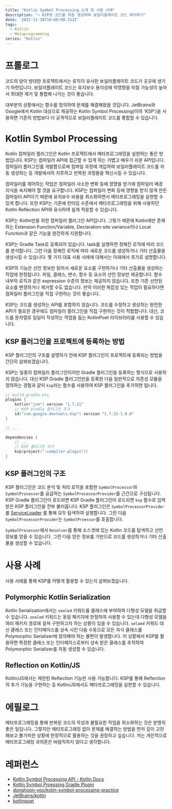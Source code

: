 ```yaml
---
title: "Kotlin Symbol Processing 소개 및 사용 사례"
description: "⚛️ KSP로 코드를 자동 생성하여 보일러플레이트 코드 제거하기"
date: '2022-11-10T10:00:00.322Z'
tags:
  - Kotlin
  - Metaprogramming
series: "Kotlin"
---
```


# 프롤로그

코드의 양이 방대한 프로젝트에서는 로직이 유사한 보일러플레이트 코드가 곳곳에 생기기 마련입니다.
보일러플레이트 코드는 유지보수 용이성에 악영향을 미칠 가능성이 높아서 최대한 제거 및 통합해 나가는 것이 좋습니다.

대부분의 상황에서는 함수를 정의하여 문제를 해결해왔을 것입니다. JetBrains와 Google에서 Kotlin 대상으로 제공하는
Kotlin Symbol Processing(이하 'KSP')을 사용하면 기존의 방법보다 더 공격적으로 보일러플레이트 코드를 통합할 수 있습니다.

# Kotlin Symbol Processing

Kotlin 컴파일러 플러그인은 Kotlin 프로젝트에서 메타프로그래밍을 실현하는 좋은 방법입니다. KSP는 컴파일러 API에 접근할 수 있게
하는 가볍고 배우기 쉬운 API입니다. 컴파일러 플러그인를 개발함으로써 컴파일 과정에 개입하여 보일러플레이트 코드를 자동 생성하는 등
개발에서의 지루하고 반복된 과정들을 혁신시킬 수 있습니다.

컴파일러를 제어하는 작업은 컴파일러 사소한 변화 등에 영향을 받기에 컴파일러 배경 지식을 숙지해야 할 것을 요구합니다.
KSP는 컴파일러 변화 등에 영향을 받지 않게 만든 컴파일러 API이기 때문에 유지보수 비용을 최소화하면서 메타프로그래밍을 실현할 수 있게 합니다.
또한 KSP는 기존에 런타임 수준에서 메타프로그래밍을 위해 사용하던 Kotlin Reflection API와 유사하여 쉽게 적응할 수 있습니다.

KSP는 Kotlin만을 위한 컴파일러 플러그인 API입니다. 그렇기 때문에 Kotlin에만 존재하는 Extension Function/Variable,
Declaration-site variance이나 Local Function과 같은 기능을 완전하게 지원합니다.

KSP는 Gradle Task로 등록되어 있습니다. task를 실행하면 정해진 로직에 따라 코드를 분석합니다. 그런 다음 정해진 로직에 따라
새로운 코드를 생성하거나 기타 산출물을 생성시킬 수 있습니다. 몇 가지 대표 사용 사례에 대해서는 아래에서 추가로 설명합니다.

KSP의 기능은 선언 정보만 읽어서 새로운 요소를 구현하거나 기타 산출물을 생성하는 작업에 한정됩니다. 파일, 클래스, 변수, 함수 등
요소의 선언 정보만 제공합니다. 함수 내부의 로직과 같은 expression 수준의 정보는 제공하지 않습니다. 또한 기존 선언된 요소를
변경하거나 제거할 수도 없습니다. 만약 이러한 복잡성 있는 작업이 필요하다면 컴파일러 플러그인을 직접 구현하는 것이 좋습니다.

KSP는 코드를 생성하는 API를 포함하지 않습니다. 코드를 수정하고 생성하는 완전한 API가 필요한 경우에도 컴파일러 플러그인을 직접
구현하는 것이 적합합니다. 대신, 코드를 문자열로 일일이 작성하는 작업을 돕는 KotlinPoet 라이브러리를 사용할 수 있습니다.

## KSP 플러그인을 프로젝트에 등록하는 방법

KSP 플러그인의 구조를 설명하기 전에 KSP 플러그인이 프로젝트에 등록되는 방법을 간단히 살펴보겠습니다.

KSP는 일종의 컴파일러 플러그인이지만 Gradle 플러그인을 등록하는 형식으로 사용하지 않습니다. 대신 KSP Gradle 플러그인만을 등록한 다음
일반적으로 의존성 모듈을 정의하는 경험과 같이 `ksp`라는 함수를 사용하여 KSP 플러그인을 추가하면 됩니다.

```kotlin
// build.gradle.kts
plugins {
    kotlin("jvm") version "1.7.21"
    // KSP Gradle 플러그인 추가
    id("com.google.devtools.ksp") version "1.7.21-1.0.8"
}

// ...

dependencies {
    // ...
    // KSP 플러그인 추가
    ksp(project(":compiler-plugin"))
}
```

## KSP 플러그인의 구조

KSP 플러그인은 코드 분석 및 처리 로직을 포함한 `SymbolProcessor`와 `SymbolProcessor`를 공급하는
`SymbolProcessorProvider`를 근간으로 구성됩니다. KSP Gradle 플러그인이 로드되면 KSP Gradle
플러그인이 로드되면 `ksp` 함수로 입력 받은 KSP 플러그인을 전부 불러옵니다. KSP 플러그인은
`SymbolProcessorProvider`를 [ServiceLoader](https://docs.oracle.com/javase/9/docs/api/java/util/ServiceLoader.html)
를 통해 모두 탐색하여 실행합니다. 그런 다음 `SymbolProcessorProvider`는 `SymbolProessor`를 호출합니다.

`SymbolProcessor`에서 `Resolver`를 통해 소스셋에 있는 Kotlin 코드를 탐색하고 선언 정보를 얻을 수 있습니다.
그런 다음 얻은 정보를 기반으로 코드를 생성하거나 기타 산출물을 생성할 수 있습니다.

# 사용 사례

사용 사례를 통해 KSP를 어떻게 활용할 수 있는지 살펴보겠습니다.

## Polymorphic Kotlin Serialization

Kotlin Serialization에서는 `sealed` 키워드를 클래스에 부여하여 다형성 모델을 취급할 수 있습니다.
`sealed` 키워드는 동일 패키지에 한정하여 사용할 수 있는데 다형성 모델을 여러 패키지 경로에 걸쳐 구현하고자
하는 상황이 있을 수 있습니다. `selaed` 키워드 대신 클래스 또는 인터페이스를 상속 시킨 다음 수동으로 모든
자식 클래스를 Polymorphic Serializer에 정의해야 하는 불편이 발생합니다. 이 상황에서 KSP를 활용하면 특정한
클래스 또는 인터페이스로부터 상속 받은 클래스를 추적하여 Polymorphic Serializer를 자동 생성할 수 있습니다.

## Reflection on Kotlin/JS

Kotlin/JS에서는 제한된 Reflection 기능만 사용 가능합니다. KSP를 통해 Reflection의 추가 기능을 구현하는 등
Kotlin/JS에서도 메타프로그래밍을 실현할 수 있습니다.

# 에필로그

메타프로그래밍을 통해 반복된 코드의 작성과 불필요한 작업을 최소화하는 것은 분명히 좋은 일입니다. 그렇지만 메타프로그래밍 없이
문제를 해결하는 방법을 먼저 깊이 고민해보고 불가피한 상황에 한정적으로 활용하는 것을 권장하고 싶습니다. 저는 개인적으로
메타프로그래밍 과의존은 바람직하지 않다고 생각합니다.

# 레퍼런스

- [Kotlin Symbol Processing API - Kotlin Docs](https://kotlinlang.org/docs/ksp-overview.html)
- [Kotlin Symbol Proessing Gradle Plugin](https://search.maven.org/artifact/com.google.devtools.ksp/symbol-processing-gradle-plugin)
- [donghoon-yoo/kotin-symbol-processing-practice](https://github.com/donghoon-yoo/kotlin-symbol-processing-practice)
- [JetBrains/kotlin](https://github.com/JetBrains/kotlin/tree/master/plugins)
- [kotlinpoet](https://square.github.io/kotlinpoet/)
